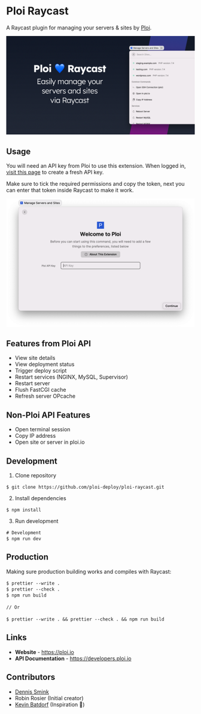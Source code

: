# Ploi Raycast

A Raycast plugin for managing your servers & sites by [Ploi](https://ploi.io/).

![Banner](screenshots/banner.png)

## Usage

You will need an API key from Ploi to use this extension.
When logged in, [visit this page](https://ploi.io/profile/api-keys) to create a fresh API key.

Make sure to tick the required permissions and copy the token, next you can enter that token inside Raycast to make it work.

![Banner](screenshots/installation.png)

## Features from Ploi API

- View site details
- View deployment status
- Trigger deploy script
- Restart services (NGINX, MySQL, Supervisor)
- Restart server
- Flush FastCGI cache
- Refresh server OPcache

## Non-Ploi API Features

- Open terminal session
- Copy IP address
- Open site or server in ploi.io

## Development

1. Clone repository

```
$ git clone https://github.com/ploi-deploy/ploi-raycast.git
```

2. Install dependencies

```
$ npm install
```

3. Run development

```
# Development
$ npm run dev
```

## Production

Making sure production building works and compiles with Raycast:

```
$ prettier --write .
$ prettier --check .
$ npm run build

// Or

$ prettier --write . && prettier --check . && npm run build
```

## Links

- **Website** - https://ploi.io
- **API Documentation** - https://developers.ploi.io

## Contributors

- [Dennis Smink](https://github.com/Cannonb4ll)
- Robin Rosier (Initial creator)
- [Kevin Batdorf](https://github.com/KevinBatdorf) (Inspiration 💙)